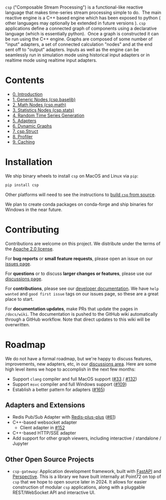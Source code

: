 `csp` ("Composable Stream Processing") is a functional-like reactive
language that makes time-series stream processing simple to do.  The
main reactive engine is a C++ based engine which has been exposed to
python ( other languages may optionally be extended in future versions
). `csp` applications define a connected graph of components using a
declarative language (which is essentially python).  Once a graph is
constructed it can be run using the C++ engine. Graphs are composed of
some number of "input" adapters, a set of connected calculation "nodes"
and at the end sent off to "output" adapters. Inputs as well as the
engine can be seamlessly run in simulation mode using historical input
adapters or in realtime mode using realtime input adapters.

# Contents

- [0. Introduction](https://github.com/Point72/csp/wiki/0.-Introduction)
- [1. Generic Nodes (csp.baselib)](<https://github.com/Point72/csp/wiki/1.-Generic-Nodes-(csp.baselib)>)
- [2. Math Nodes (csp.math)](<https://github.com/Point72/csp/wiki/2.-Math-Nodes-(csp.math)>)
- [3. Statistics Nodes (csp.stats)](<https://github.com/Point72/csp/wiki/3.-Statistics-Nodes-(csp.stats)>)
- [4. Random Time Series Generation](<https://github.com/Point72/csp/wiki/4.-Random-Time-Series-Generation-(csp.random)>)
- [5. Adapters](https://github.com/Point72/csp/wiki/5.-Adapters)
- [6. Dynamic Graphs](https://github.com/Point72/csp/wiki/6.-Dynamic-Graphs)
- [7. csp.Struct](https://github.com/Point72/csp/wiki/7.-csp.Struct)
- [8. Profiler](https://github.com/Point72/csp/wiki/8.-Profiler)
- [9. Caching](https://github.com/Point72/csp/wiki/9.-Caching)

# Installation

We ship binary wheels to install `csp`  on MacOS and Linux via `pip`:

```bash
pip install csp
```

Other platforms will need to see the instructions to [build `csp` from
source](https://github.com/Point72/csp/wiki/98.-Building-From-Source).

We plan to create conda packages on conda-forge and ship binaries for Windows in
the near future.

# Contributing

Contributions are welcome on this project. We distribute under the terms of the [Apache 2.0 license](https://github.com/Point72/csp/blob/main/LICENSE).

For **bug reports** or **small feature requests**, please open an issue on our [issues page](https://github.com/Point72/csp/issues).

For **questions** or to discuss **larger changes or features**, please use our [discussions page](https://github.com/Point72/csp/discussions).

For **contributions**, please see our [developer documentation](https://github.com/Point72/csp/wiki/99.-Developer). We have `help wanted` and `good first issue` tags on our issues page, so these are a great place to start.

For **documentation updates**, make PRs that update the pages in `/docs/wiki`. The documentation is pushed to the GitHub wiki automatically through a GitHub workflow. Note that direct updates to this wiki will be overwritten.

# Roadmap

We do not have a formal roadmap, but we're happy to discuss features, improvements, new adapters, etc, in our [discussions area](https://github.com/Point72/csp/discussions). Here are some high level items we hope to accomplish in the next few months:

- Support `clang` compiler and full MacOS support ([#33](https://github.com/Point72/csp/issues/33) / [#132](https://github.com/Point72/csp/pull/132))
- Support `msvc` compiler and full Windows support ([#109](https://github.com/Point72/csp/issues/109))
- Establish a better pattern for adapters ([#165](https://github.com/Point72/csp/discussions/165))

## Adapters and Extensions
- Redis Pub/Sub Adapter with [Redis-plus-plus](https://github.com/sewenew/redis-plus-plus) ([#61](https://github.com/Point72/csp/issues/61))
- C++-based websocket adapter
  - Client adapter in [#152](https://github.com/Point72/csp/pull/152)
- C++-based HTTP/SSE adapter
- Add support for other graph viewers, including interactive / standalone / Jupyter

## Other Open Source Projects
- `csp-gateway`: Application development framework, built with [FastAPI](https://fastapi.tiangolo.com) and [Perspective](https://github.com/finos/perspective). This is a library we have built internally at Point72 on top of `csp` that we hope to open source later in 2024. It allows for easier construction of modular `csp` applications, along with a pluggable REST/WebSocket API and interactive UI.
